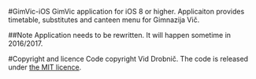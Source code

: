 #GimVic-iOS
GimVic application for iOS 8 or higher. Applicaiton provides timetable, substitutes and canteen menu for Gimnazija Vič.

##Note
Application needs to be rewritten. It will happen sometime in 2016/2017.

#Copyright and licence
Code copyright Vid Drobnič. The code is released under <a href = "http://github.com/DzinVision/GimVic-iOS/blob/master/LICENCE">the MIT licence</a>.

